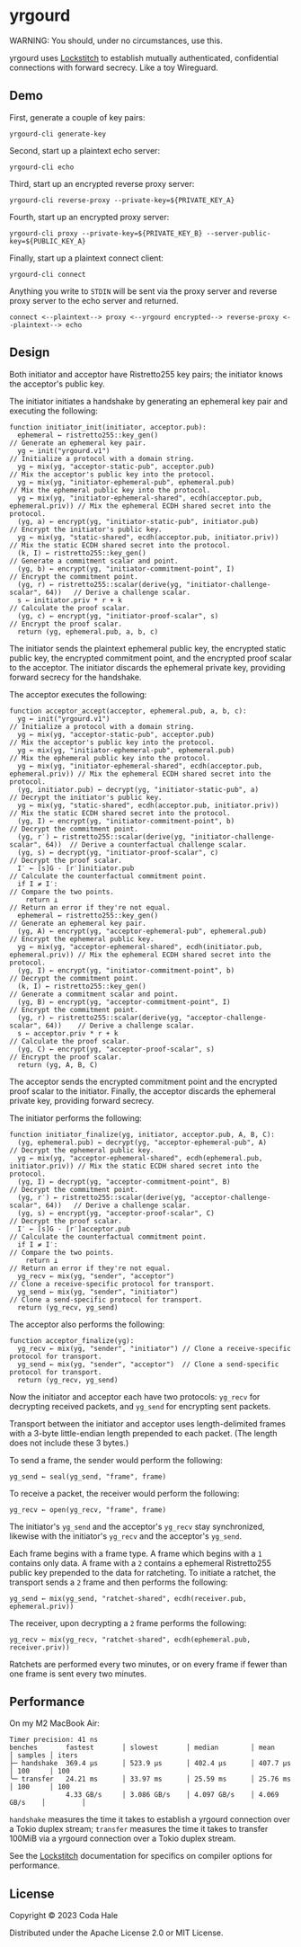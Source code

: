 # yrgourd

WARNING: You should, under no circumstances, use this.

yrgourd uses [Lockstitch][] to establish mutually authenticated, confidential connections with
forward secrecy. Like a toy Wireguard.

[Lockstitch]: https://github.com/codahale/lockstitch

## Demo

First, generate a couple of key pairs:

```shell
yrgourd-cli generate-key
```

Second, start up a plaintext echo server:

```shell
yrgourd-cli echo
```

Third, start up an encrypted reverse proxy server:

```shell
yrgourd-cli reverse-proxy --private-key=${PRIVATE_KEY_A}
```

Fourth, start up an encrypted proxy server:

```shell
yrgourd-cli proxy --private-key=${PRIVATE_KEY_B} --server-public-key=${PUBLIC_KEY_A}
```

Finally, start up a plaintext connect client:

```shell
yrgourd-cli connect
```

Anything you write to `STDIN` will be sent via the proxy server and reverse proxy server to the echo
server and returned.

```text
connect <--plaintext--> proxy <--yrgourd encrypted--> reverse-proxy <--plaintext--> echo
```

## Design

Both initiator and acceptor have Ristretto255 key pairs; the initiator knows the acceptor's public
key.

The initiator initiates a handshake by generating an ephemeral key pair and executing the following:

```text
function initiator_init(initiator, acceptor.pub):
  ephemeral ← ristretto255::key_gen()                                            // Generate an ephemeral key pair.
  yg ← init("yrgourd.v1")                                                        // Initialize a protocol with a domain string.
  yg ← mix(yg, "acceptor-static-pub", acceptor.pub)                              // Mix the acceptor's public key into the protocol.
  yg ← mix(yg, "initiator-ephemeral-pub", ephemeral.pub)                         // Mix the ephemeral public key into the protocol.
  yg ← mix(yg, "initiator-ephemeral-shared", ecdh(acceptor.pub, ephemeral.priv)) // Mix the ephemeral ECDH shared secret into the protocol.
  (yg, a) ← encrypt(yg, "initiator-static-pub", initiator.pub)                   // Encrypt the initiator's public key.
  yg ← mix(yg, "static-shared", ecdh(acceptor.pub, initiator.priv))              // Mix the static ECDH shared secret into the protocol.
  (k, I) ← ristretto255::key_gen()                                               // Generate a commitment scalar and point.
  (yg, b) ← encrypt(yg, "initiator-commitment-point", I)                         // Encrypt the commitment point.
  (yg, r) ← ristretto255::scalar(derive(yg, "initiator-challenge-scalar", 64))   // Derive a challenge scalar.
  s ← initiator.priv * r + k                                                     // Calculate the proof scalar.
  (yg, c) ← encrypt(yg, "initiator-proof-scalar", s)                             // Encrypt the proof scalar.
  return (yg, ephemeral.pub, a, b, c)
```

The initiator sends the plaintext ephemeral public key, the encrypted static public key, the
encrypted commitment point, and the encrypted proof scalar to the acceptor. The initiator discards
the ephemeral private key, providing forward secrecy for the handshake.

The acceptor executes the following:

```text
function acceptor_accept(acceptor, ephemeral.pub, a, b, c):
  yg ← init("yrgourd.v1")                                                        // Initialize a protocol with a domain string.
  yg ← mix(yg, "acceptor-static-pub", acceptor.pub)                              // Mix the acceptor's public key into the protocol.
  yg ← mix(yg, "initiator-ephemeral-pub", ephemeral.pub)                         // Mix the ephemeral public key into the protocol.
  yg ← mix(yg, "initiator-ephemeral-shared", ecdh(acceptor.pub, ephemeral.priv)) // Mix the ephemeral ECDH shared secret into the protocol.
  (yg, initiator.pub) ← decrypt(yg, "initiator-static-pub", a)                   // Decrypt the initiator's public key.
  yg ← mix(yg, "static-shared", ecdh(acceptor.pub, initiator.priv))              // Mix the static ECDH shared secret into the protocol.
  (yg, I) ← encrypt(yg, "initiator-commitment-point", b)                         // Decrypt the commitment point.
  (yg, r′) ← ristretto255::scalar(derive(yg, "initiator-challenge-scalar", 64))  // Derive a counterfactual challenge scalar.
  (yg, s) ← decrypt(yg, "initiator-proof-scalar", c)                             // Decrypt the proof scalar.
  I′ ← [s]G - [r′]initiator.pub                                                  // Calculate the counterfactual commitment point.
  if I ≠ I′:                                                                     // Compare the two points.
    return ⊥                                                                     // Return an error if they're not equal.
  ephemeral ← ristretto255::key_gen()                                            // Generate an ephemeral key pair.
  (yg, A) ← encrypt(yg, "acceptor-ephemeral-pub", ephemeral.pub)                 // Encrypt the ephemeral public key.
  yg ← mix(yg, "acceptor-ephemeral-shared", ecdh(initiator.pub, ephemeral.priv)) // Mix the ephemeral ECDH shared secret into the protocol.
  (yg, I) ← encrypt(yg, "initiator-commitment-point", b)                         // Decrypt the commitment point.
  (k, I) ← ristretto255::key_gen()                                               // Generate a commitment scalar and point.
  (yg, B) ← encrypt(yg, "acceptor-commitment-point", I)                          // Encrypt the commitment point.
  (yg, r) ← ristretto255::scalar(derive(yg, "acceptor-challenge-scalar", 64))    // Derive a challenge scalar.
  s ← acceptor.priv * r + k                                                      // Calculate the proof scalar.
  (yg, C) ← encrypt(yg, "acceptor-proof-scalar", s)                              // Encrypt the proof scalar.
  return (yg, A, B, C)
```

The acceptor sends the encrypted commitment point and the encrypted proof scalar to the initiator.
Finally, the acceptor discards the ephemeral private key, providing forward secrecy.

The initiator performs the following:

```text
function initiator_finalize(yg, initiator, acceptor.pub, A, B, C):
  (yg, ephemeral.pub) ← decrypt(yg, "acceptor-ephemeral-pub", A)                 // Decrypt the ephemeral public key.
  yg ← mix(yg, "acceptor-ephemeral-shared", ecdh(ephemeral.pub, initiator.priv)) // Mix the static ECDH shared secret into the protocol.
  (yg, I) ← decrypt(yg, "acceptor-commitment-point", B)                          // Decrypt the commitment point.
  (yg, r′) ← ristretto255::scalar(derive(yg, "acceptor-challenge-scalar", 64))   // Derive a challenge scalar.
  (yg, s) ← encrypt(yg, "acceptor-proof-scalar", C)                              // Decrypt the proof scalar.
  I′ ← [s]G - [r′]acceptor.pub                                                   // Calculate the counterfactual commitment point.
  if I ≠ I′:                                                                     // Compare the two points.
    return ⊥                                                                     // Return an error if they're not equal.
  yg_recv ← mix(yg, "sender", "acceptor")                                        // Clone a receive-specific protocol for transport.
  yg_send ← mix(yg, "sender", "initiator")                                       // Clone a send-specific protocol for transport.
  return (yg_recv, yg_send)
```

The acceptor also performs the following:

```text
function acceptor_finalize(yg):
  yg_recv ← mix(yg, "sender", "initiator") // Clone a receive-specific protocol for transport.
  yg_send ← mix(yg, "sender", "acceptor")  // Clone a send-specific protocol for transport.
  return (yg_recv, yg_send)
```

Now the initiator and acceptor each have two protocols: `yg_recv` for decrypting received packets,
and `yg_send` for encrypting sent packets.

Transport between the initiator and acceptor uses length-delimited frames with a 3-byte
little-endian length prepended to each packet. (The length does not include these 3 bytes.)

To send a frame, the sender would perform the following:

```text
yg_send ← seal(yg_send, "frame", frame)
```

To receive a packet, the receiver would perform the following:

```text
yg_recv ← open(yg_recv, "frame", frame)
```

The initiator's `yg_send` and the acceptor's `yg_recv` stay synchronized, likewise with the
initiator's `yg_recv` and the acceptor's `yg_send`.

Each frame begins with a frame type. A frame which begins with a `1` contains only data. A frame
with a `2` contains a ephemeral Ristretto255 public key prepended to the data for ratcheting. To
initiate a ratchet, the transport sends a `2` frame and then performs the following:

```text
yg_send ← mix(yg_send, "ratchet-shared", ecdh(receiver.pub, ephemeral.priv))
```

The receiver, upon decrypting a `2` frame performs the following:

```text
yg_recv ← mix(yg_recv, "ratchet-shared", ecdh(ephemeral.pub, receiver.priv))
```

Ratchets are performed every two minutes, or on every frame if fewer than one frame is sent every
two minutes.

## Performance

On my M2 MacBook Air:

```text
Timer precision: 41 ns
benches       fastest       │ slowest       │ median        │ mean          │ samples │ iters
├─ handshake  369.4 µs      │ 523.9 µs      │ 402.4 µs      │ 407.7 µs      │ 100     │ 100
╰─ transfer   24.21 ms      │ 33.97 ms      │ 25.59 ms      │ 25.76 ms      │ 100     │ 100
              4.33 GB/s     │ 3.086 GB/s    │ 4.097 GB/s    │ 4.069 GB/s    │         │
```

`handshake` measures the time it takes to establish a yrgourd connection over a Tokio duplex stream;
`transfer` measures the time it takes to transfer 100MiB via a yrgourd connection over a Tokio
duplex stream.

See the [Lockstitch][] documentation for specifics on compiler options for performance.

## License

Copyright © 2023 Coda Hale

Distributed under the Apache License 2.0 or MIT License.
